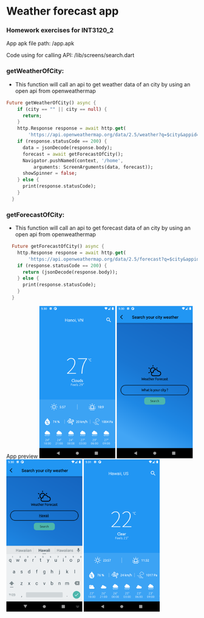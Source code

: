 # Weather forecast app

### Homework exercises for INT3120_2

App apk file path: /app.apk

Code using for calling API: /lib/screens/search.dart
### getWeatherOfCity: 
- This function will call an api to get weather data of an city by using an open api from openweathermap
```dart
Future getWeatherOfCity() async {
    if (city == "" || city == null) {
      return;
    }
    http.Response response = await http.get(
        'https://api.openweathermap.org/data/2.5/weather?q=$city&appid=36891560b96f6d92de4896361eadc34a&units=metric');
    if (response.statusCode == 200) {
      data = jsonDecode(response.body);
      forecast = await getForecastOfCity();
      Navigator.pushNamed(context, '/home',
          arguments: ScreenArguments(data, forecast));
      showSpinner = false;
    } else {
      print(response.statusCode);
    }
  }
```

### getForecastOfCity:
+ This function will call an api to get forecast data of an city by using an open api from openweathermap
```dart
  Future getForecastOfCity() async {
    http.Response response = await http.get(
        'https://api.openweathermap.org/data/2.5/forecast?q=$city&appid=36891560b96f6d92de4896361eadc34a&units=metric');
    if (response.statusCode == 200) {
      return (jsonDecode(response.body));
    } else {
      print(response.statusCode);
    }
  }

```

App preview
<img src="./screenshots/Screenshot_1.png" alt="drawing" width="200"/>
<img src="./screenshots/Screenshot_2.png" alt="drawing" width="200"/>
<img src="./screenshots/Screenshot_3.png" alt="drawing" width="200"/>
<img src="./screenshots/Screenshot_4.png" alt="drawing" width="200"/>
